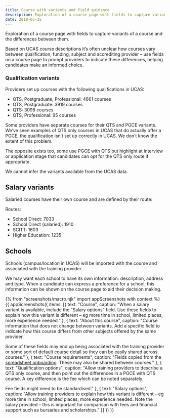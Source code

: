 ```yaml
---
title: Course with variants and field guidance
description: Exploration of a course page with fields to capture variants of a course and the differences between them.
date: 2018-05-25
---
```


Exploration of a course page with fields to capture variants of a course and the differences between them.

Based on UCAS course descriptions it’s often unclear how courses vary between qualification, funding, subject and accrediting provider – use fields on a course page to prompt providers to indicate these differences, helping candidates make an informed choice.

### Qualification variants

Providers set up courses with the following qualifications in UCAS:

* QTS, Postgraduate, Professional: 4661 courses
* QTS, Postgraduate: 3919 courses
* QTS: 3098 courses
* QTS, Professional: 95 courses

Some providers have separate courses for their QTS and PGCE variants. We’ve seen examples of QTS only courses in UCAS that do actually offer a PGCE, the qualification isn’t set up correctly in UCAS. We don’t know the extent of this problem.

The opposite exists too, some use PGCE with QTS but highlight at interview or application stage that candidates can opt for the QTS only route if appropriate.

We cannot infer the variants available from the UCAS data.

## Salary variants

Salaried courses have their own course and are defined by their route:

Routes:

* School Direct: 7033
* School Direct (salaried): 1910
* SCITT: 1603
* Higher Education: 1235

## Schools

Schools (campus/location in UCAS) will be imported with the course and associated with the training provider.

We may want each school to have its own information: description, address and type. When a candidate can express a preference for a school, this information can be shown on the course page to aid their decision making.

{% from "screenshots/macro.njk" import appScreenshots with context %}
{{ appScreenshots({
  items: [{
    text: "Course",
    caption: "When a salary variant is available, include the “Salary options” field. Use these fields to explain how this variant is different – eg more time in school, limited places, more experience needed."
  }, {
    text: "About this course",
    caption: "Course information that does not change between variants. Add a specific field to indicate how this course differs from other subjects offered by the same provider.

Some of these fields may end up being associated with the training provider or some sort of default course detail so they can be easily shared across courses."
  }, {
    text: "Course requirements",
    caption: "Fields copied from the [spreadsheet onboarding](/publish-teacher-training-courses/original-onboarding). These may also be shared between courses."
  }, {
    text: "Qualification options",
    caption: "Allow training providers to describe a QTS only course, and then point out the differences in a PGCE with QTS course. A key difference is the fee which can be noted separately.

Fee fields might need to be standardised."
  }, {
    text: "Salary options",
    caption: "Allow training providers to explain how this variant is different – eg more time in school, limited places, more experience needed. Note the salary provided – this is important for comparison with fees and financial support such as bursaries and scholarships."
  }]
}) }}
